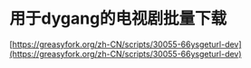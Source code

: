 # 用于dygang的电视剧批量下载 #


[https://greasyfork.org/zh-CN/scripts/30055-66ysgeturl-dev](https://greasyfork.org/zh-CN/scripts/30055-66ysgeturl-dev)

